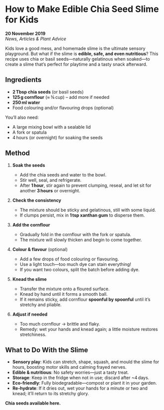 # How to Make Edible Chia Seed Slime for Kids

**20 November 2019**  
*News, Articles & Plant Advice*  

Kids love a good mess, and homemade slime is the ultimate sensory playground. But what if the slime is **edible, safe, and even nutritious**? This recipe uses chia or basil seeds—naturally gelatinous when soaked—to create a slime that’s perfect for playtime and a tasty snack afterward.  

## Ingredients  
- **2 Tbsp chia seeds** (or basil seeds)  
- **125 g cornflour** (≈ ¾ cup) – add more if needed  
- **250 ml water**  
- Food colouring and/or flavouring drops (optional)  

You’ll also need:  
- A large mixing bowl with a sealable lid  
- A fork or spatula  
- 4 hours (or overnight) for soaking the seeds  

## Method  

1. **Soak the seeds**  
   - Add the chia seeds and water to the bowl.  
   - Stir well, seal, and refrigerate.  
   - After **1 hour**, stir again to prevent clumping, reseal, and let sit for another **3 hours** or overnight.  

2. **Check the consistency**  
   - The mixture should be sticky and gelatinous, still with some liquid.  
   - If clumps persist, mix in **1 tsp xanthan gum** to disperse them.  

3. **Add the cornflour**  
   - Gradually fold in the cornflour with the fork or spatula.  
   - The mixture will slowly thicken and begin to come together.  

4. **Colour & flavour** (optional)  
   - Add a few drops of food colouring or flavouring.  
   - Use a light touch—too much dye can stain everything!  
   - If you want two colours, split the batch before adding dye.  

5. **Knead the slime**  
   - Transfer the mixture onto a floured surface.  
   - Knead by hand until it forms a smooth ball.  
   - If it remains sticky, add cornflour **spoonful by spoonful** until it’s stretchy and pliable.  

6. **Adjust if needed**  
   - Too much cornflour → brittle and flaky.  
   - Remedy: wet your hands and knead again; a little moisture restores stretchiness.  

## What to Do With the Slime  

- **Sensory play**: Kids can stretch, shape, squash, and mould the slime for hours, boosting motor skills and calming frayed nerves.  
- **Edible & nutritious**: No safety worries—just a tasty treat.  
- **Storage**: Keep in the fridge when not in use; discard after ~4 days.  
- **Eco‑friendly**: Fully biodegradable—compost or plant it in your garden.  
- **Re‑hydrate**: If it dries out, wet your hands for a minute or two and knead; it’ll return to its stretchy glory.  

**Chia seeds available here.**